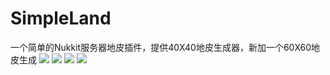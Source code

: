 # SimpleLand
一个简单的Nukkit服务器地皮插件，提供40X40地皮生成器，新加一个60X60地皮生成
<img src="http://www.solememory.top/images/166.jpg">
<img src="http://www.solememory.top/images/GiantCourage.jpg">
<img src="http://i1.piimg.com/1949/09b8ae9c1c309101s.png">
<imd src="http://chuantu.biz/t5/101/1496824511x1863727670.png">
<img src="http://chuantu.biz/t5/101/1496824600x1863727670.png">
